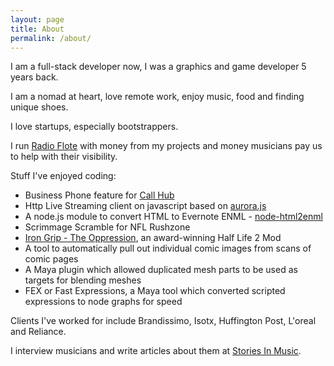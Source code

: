 ```yaml
---
layout: page
title: About
permalink: /about/
---
```


I am a full-stack developer now, I was a graphics and game developer 5 years back.

I am a nomad at heart, love remote work, enjoy music, food and finding unique shoes.

I love startups, especially bootstrappers.

I run [Radio Flote](http://radioflote.com) with money from my projects and money musicians pay us to help with their visibility.

Stuff I've enjoyed coding:

- Business Phone feature for [Call Hub](https://callhub.io)
- Http Live Streaming client on javascript based on [aurora.js](https://github.com/audiocogs/aurora.js/)
- A node.js module to convert HTML to Evernote ENML - [node-html2enml](https://github.com/bitonator/node-html2enml)
- Scrimmage Scramble for NFL Rushzone
- [Iron Grip - The Oppression](http://www.moddb.com/mods/iron-grip-the-oppression), an award-winning Half Life 2 Mod
- A tool to automatically pull out individual comic images from scans of comic pages
- A Maya plugin which allowed duplicated mesh parts to be used as targets for blending meshes
- FEX or Fast Expressions, a Maya tool which converted scripted expressions to node graphs for speed

Clients I've worked for include Brandissimo, Isotx, Huffington Post, L'oreal and Reliance.

I interview musicians and write articles about them at [Stories In Music](https://medium.com/stories-in-music).
